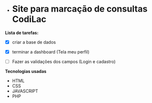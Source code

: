 - # Site para marcação de consultas **CodiLac**

**Lista de tarefas:**

- [x] criar a base de dados
- [x] terminar a dashboard (Tela meu perfil)
- [ ] Fazer as validações dos campos (Login e cadastro)


**Tecnologias usadas**
- HTML
- CSS
- JAVASCRIPT
- PHP

